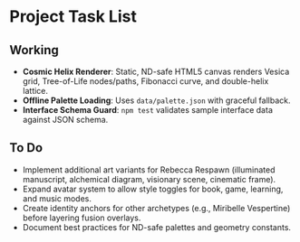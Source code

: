 # Project Task List

## Working
- **Cosmic Helix Renderer**: Static, ND-safe HTML5 canvas renders Vesica grid, Tree-of-Life nodes/paths, Fibonacci curve, and double-helix lattice.
- **Offline Palette Loading**: Uses `data/palette.json` with graceful fallback.
- **Interface Schema Guard**: `npm test` validates sample interface data against JSON schema.

## To Do
- Implement additional art variants for Rebecca Respawn (illuminated manuscript, alchemical diagram, visionary scene, cinematic frame).
- Expand avatar system to allow style toggles for book, game, learning, and music modes.
- Create identity anchors for other archetypes (e.g., Miribelle Vespertine) before layering fusion overlays.
- Document best practices for ND-safe palettes and geometry constants.
